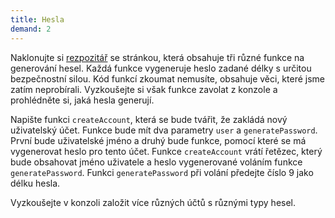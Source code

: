 ```yaml
---
title: Hesla
demand: 2
---
```


Naklonujte si [rezpozitář](https://github.com/Czechitas-podklady-WEB/hesla-zadani) se stránkou, která obsahuje tři různé funkce na generování hesel. Každá funkce vygeneruje heslo zadané délky s určitou bezpečnostní silou. Kód funkcí zkoumat nemusíte, obsahuje věci, které jsme zatím neprobírali. Vyzkoušejte si však funkce zavolat z konzole a prohlédněte si, jaká hesla generují.

Napište funkci `createAccount`, která se bude tvářit, že zakládá nový uživatelský účet. Funkce bude mít dva parametry `user` a `generatePassword`. První bude uživatelské jméno a druhý bude funkce, pomocí které se má vygenerovat heslo pro tento účet. Funkce `createAccount` vrátí řetězec, který bude obsahovat jméno uživatele a heslo vygenerované voláním funkce `generatePassword`. Funkci `generatePassword` při volání předejte číslo 9 jako délku hesla. 

Vyzkoušejte v konzoli založit více různých účtů s různými typy hesel.
